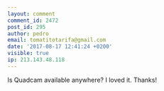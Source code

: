 ```yaml
---
layout: comment
comment_id: 2472
post_id: 295
author: pedro
email: tomatitotarifa@gmail.com
date: '2017-08-17 12:41:24 +0200'
visible: true
ip: 213.143.48.118
---
```

Is Quadcam available anywhere? I loved it. Thanks!
